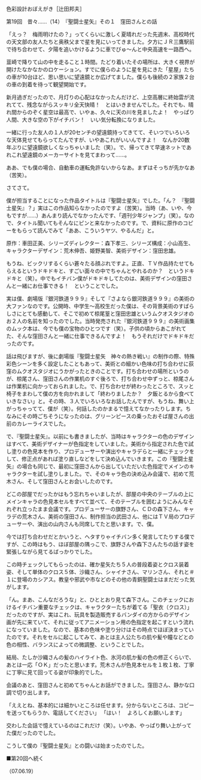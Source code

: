 <!-- source: http://web.archive.org/web/20250215190716/http://www.style.fm/as/05_column/tsujita/tsujita19.shtml -->

色彩設計おぼえがき［辻田邦夫］

第19回　昔々……（14）　『聖闘士星矢』その１　窪田さんとの話

「えっ？　梅雨明けたの？」ってくらいに激しく夏晴れだった先週末、高校時代の天文部の友人たちと奥秩父まで星を見にいってきました。夕方にＪＲ三鷹駅前で待ち合わせて、夕陽を追いかけるように車でびゅ〜んと中央高速を一路西へ。

韮崎で降りて山の中を走ること１時間。たどり着いたその場所は、大きく視界が開けたなかなかのロケーション。すでに僕らのように星を見にきた「星屋」たちの車が10台ほど、思い思いに望遠鏡とか広げてました。僕らも後続の２家族２台の車の到着を待って観望開始です。

新月過ぎだったので、月灯りの心配はなかったんだけど、上空高層に終始雲が流れてて、残念ながらスッキリ全天快晴！　とはいきませんでした。それでも、晴れ間からのぞく星空は最高で、いやぁ、久々に天の川を見ましたよ！　やっぱり人間、大きな空の下がイチバン！　いい気分転換になりました。

一緒に行った友人の１人が20センチの望遠鏡持ってきてて、そいつでいろいろな天体見せてもらってたんですが、いやあこれがいいんですよ！　なんか20数年ぶりに望遠鏡欲しくなっちゃいました（笑）。で、帰ってきて早速ネットであれこれ望遠鏡のメーカーサイトを見てまわって……。

ああ、でも僕の場合、自動車の運転免許ないからなあ。まずはそっちが先かなあ（苦笑）。

さてさて。

僕が担当することになった作品タイトルは『聖闘士星矢』でした。「ん？　『聖闘士星矢』？」実はこの作品知らなかったのですよ（苦笑）。当時（あ、いや、今もですが……）あんまり読んでなかったんです、「週刊少年ジャンプ」（笑）。なので、タイトル聞いてもそんなにピンと来なかったのです。で、資料に原作のコピーをもらって読んでみて「ああ、こういうヤツ、やるんだ」と。

原作：車田正美、シリーズディレクター：森下孝三、シリーズ構成：小山高生、キャラクターデザイン：荒木伸吾、姫野美智、美術デザイン：窪田忠雄。

もうね、ビックリするくらい蒼々たる顔ぶれですよ。正直、ＴＶ作品持たせてもらえるというドキドキと、すごい面々の中でちゃんとやれるのか？　というドキドキと（笑）。中でもイチバン僕がドキドキしてたのは、美術デザインの窪田さんと一緒にお仕事できる！　ということでした。

実は僕、劇場版『銀河鉄道９９９』そして『さよなら銀河鉄道９９９』の美術の大ファンなのです。公開時、中学生〜高校生だった僕は、その背景美術のすばらしさにとても感動して、そこで初めて椋尾篁と窪田忠雄というムクオスタジオのお２人の名前を知ったのでした。当時発売された『銀河鉄道９９９』の美術画集のムック本は、今でも僕の宝物のひとつです（笑）。子供の頃からあこがれてた、そんな窪田さんと一緒に仕事できるんですよ！　もうそれだけでドキドキだったのです。

話は飛びますが、後に劇場版『聖闘士星矢　神々の熱き戦い』の制作の際、特殊彩色シーンを多く設定したこともあって、美術との細かい色味の打ち合わせに荻窪のムクオスタジオにうかがったときのことです。打ち合わせの場所というのが、椋尾さん、窪田さんの作業机のすぐ後ろで、打ち合わせ中ずっと、椋尾さんは作業机に向かっておられました。で、打ち合わせが終わったところで、スッと椅子をまわして僕の方を向かれまして「終わりましたか？　夕飯とるから食べていきなさい」と。その時、３人でいろいろなお話したんですが、もうね、舞い上がっちゃってて、僕が（笑）。何話したのかまるで憶えてなかったりします。ちなみにその時ごちそうになったのは、グリーンピースの乗ったおそば屋さんの出前のカレーライスでした。

で、『聖闘士星矢』。以前にも書きましたが、当時はキャラクターの色のデザインはすべて、美術デザイナーが色指定をしていました。美術から指定された色で試し塗りの色見本を作り、プロデューサーや演出やキャラデらと一緒にチェックをして、修正点があれば塗り直しなどをして決め込んでいきます。この『聖闘士星矢』の場合も同じで、最初に窪田さんから出していただいた色指定でメインのキャラクターを試し塗りしました。で、そのキャラ色の決め込み会議で、初めて荒木さん、そして窪田さんとお会いしたのです。

どこの部屋でだったかはもう忘れちゃいましたが、部屋の中央のテーブルの上にメインキャラの色見本セルをすべて並べて、そのテーブルを囲むようにみんなそれぞれ立ったまま会議です。プロデューサーの旗野さん、ＣＤの森下さん、キャラデの荒木さん、美術の窪田さん、制作担当の武田さん、他にはＴＶ局のプロデューサーや、演出の山内さんも同席してたと思います。で、僕。

今では打ち合わせだとかいうと、ヘタすりゃイチバン多く発言してたりする僕ですが、この時はもう、ほぼ部屋の隅っこで、旗野さんや森下さんたちの話す姿を緊張しながら見てるばっかりでした。

この時チェックしてもらったのは、確か星矢たち５人の普段着姿とクロス装着姿、そして単体のクロス５体、沙織さん、シャイナさん、マリンさん、それと＃１に登場のカシアス。教皇や邪武や市などのその他の青銅聖闘士はまだだった気がします。

「ん。まあ、こんなだろうな」と、ひととおり見て森下さん。このチェックにおけるイチバン重要なチェックは、キャラクターたちが着てる「聖衣（クロス）」だったのですが、実はこれ、玩具を製造販売するバンダイの方からのデザイン画が先に来ていて、それに従ってアニメーション用の色指定を起こすという流れになっていました。なので、基本の色味や塗り分けはその時点でほぼ決まっていたのです。それをセルに起こしてみて、あとは主人公たちの肌や髪や瞳などとの色の相性、バランスによっての微調整、ということでした。

結局、たしか沙織さんの髪のハイライト色、氷河の肌か髪の色の修正くらいで、あとは一応「ＯＫ」だったと思います。荒木さんが色見本セルを１枚１枚、丁寧に丁寧に見て回ってる姿が印象的でした。

会議のあと、窪田さんと初めてちゃんとお話ができました。窪田さん、静かな口調で切り出します。

「ええとね、基本的には細かいところは任せます。分からないところは、コピーを送ってもらうか、電話してください」
「はい！　よろしくお願いします」

交わした会話で憶えているのはこれだけ（笑）。いやあ、やっぱり舞い上がってた僕だったのでした。

こうして僕の『聖闘士星矢』との闘いは始まったのでした。

■第20回へ続く

（07.06.19）
